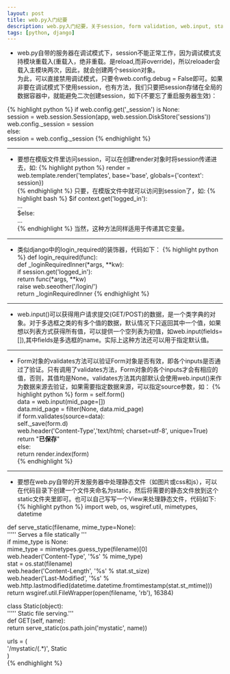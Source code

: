```yaml
---
layout: post
title: web.py入门纪要
description: web.py入门纪要，关于session, form validation, web.input, static。
tags: [python, django]
---
```


+ web.py自带的服务器在调试模式下，session不能正常工作，因为调试模式支持模块重载入(重载入，绝非重载。是reload,而非override)，所以reloader会载入主模块两次，因此，就会创建两个session对象。<br>为此，可以直接禁用调试模式，只要令web.config.debug = False即可。如果非要在调试模式下使用session，也有方法，我们只要把session存储在全局的数据容器中，就能避免二次创建session，如下(不要忘了重启服务器生效)：
<!--more-->
{% highlight python %}
if web.config.get('_session') is None:  
    session = web.session.Session(app, web.session.DiskStore('sessions'))  
    web.config._session = session  
else:  
    session = web.config._session 
{% endhighlight %}

---
+ 要想在模版文件里访问session，可以在创建render对象时将session传递进去，如:
{% highlight python %}
render = web.template.render('templates', base='base', globals={'context': session})  
{% endhighlight %}
只要，在模版文件中就可以访问到session了，如:
{% highlight bash %}
$if context.get('logged_in'):  
    ...  
$else:  
    ...  
{% endhighlight %}
当然，这种方法同样适用于传递其它变量。

---
+ 类似django中的login_required的装饰器，代码如下：
{% highlight python %}
def login_required(func):  
    def _loginRequiredInner(*args, **kw):  
        if session.get('logged_in'):  
            return func(*args, **kw)  
        raise web.seeother('/login/')  
    return _loginRequiredInner 
{% endhighlight %}

---
+ web.input()可以获得用户请求提交(GET/POST)的数据，是一个类字典的对象。对于多选框之类的有多个值的数据，默认情况下只返回其中一个值，如果想以列表方式获得所有值，可以提供一个空列表为初值，如web.input(fields=[]),其中fields是多选框的name。实际上这种方法还可以用于指定默认值。

---
+ Form对象的validates方法可以验证Form对象是否有效，即各个inputs是否通过了验证。只有调用了validates方法，Form对象的各个inputs才会有相应的值，否则，其值均是None。validates方法其内部默认会使用web.input()来作为数据来源去验证，如果需要指定数据来源，可以指定source参数，如：
{% highlight python %}
form = self.form()  
data = web.input(mid_page=[])  
data.mid_page = filter(None, data.mid_page)  
if form.validates(source=data):  
    self._save(form.d)  
    web.header('Content-Type','text/html; charset=utf-8', unique=True)  
    return "<strong>已保存</strong>"  
else:  
    return render.index(form)  
{% endhighlight %}

---
+ 要想在web.py自带的开发服务器中处理静态文件（如图片或css和js），可以在代码目录下创建一个文件夹命名为static，然后将需要的静态文件放到这个static文件夹里即可。也可以自己写写一个View来处理静态文件，代码如下:
{% highlight python %}
import web, os, wsgiref.util, mimetypes, datetime  
   
def serve_static(filename, mime_type=None):  
    ''''' Serves a file statically '''  
    if mime_type is None:  
        mime_type = mimetypes.guess_type(filename)[0]  
    web.header('Content-Type', '%s' % mime_type)  
    stat = os.stat(filename)  
    web.header('Content-Length', '%s' % stat.st_size)  
    web.header('Last-Modified', '%s' %  
    web.http.lastmodified(datetime.datetime.fromtimestamp(stat.st_mtime)))  
    return wsgiref.util.FileWrapper(open(filename, 'rb'), 16384)  
   
class Static(object):  
    ''''' Static file serving.'''  
    def GET(self, name):  
        return serve_static(os.path.join('mystatic', name))  
   
urls = (  
    '/mystatic/(.*)', Static  
    )  
{% endhighlight %}
